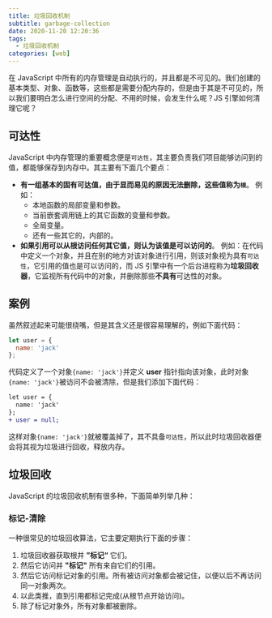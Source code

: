 ```yaml
---
title: 垃圾回收机制
subtitle: garbage-collection
date: 2020-11-20 12:20:36
tags:
  - 垃圾回收机制
categories: [web]
---
```

在 JavaScript 中所有的内存管理是自动执行的，并且都是不可见的。我们创建的基本类型、对象、函数等，这些都是需要分配内存的，但是由于其是不可见的，所以我们要明白怎么进行空间的分配、不用的时候，会发生什么呢？JS 引擎如何清理它呢？

<!-- more -->
## 可达性
JavaScript 中内存管理的重要概念便是`可达性`，其主要负责我们项目能够访问到的值，都能够保存到内存中。其主要有下面几个要点：

- **有一组基本的固有可达值，由于显而易见的原因无法删除，这些值称为`根`**。
	例如：
	- 本地函数的局部变量和参数。
	- 当前嵌套调用链上的其它函数的变量和参数。
	- 全局变量。
	- 还有一些其它的，内部的。
- **如果引用可以从根访问任何其它值，则认为该值是可以访问的**。
	例如：在代码中定义一个对象，并且在别的地方对该对象进行引用，则该对象视为具有`可达性`，它引用的值也是可以访问的，而 JS 引擎中有一个后台进程称为**垃圾回收器**，它监视所有代码中的对象，并删除那些**不具有**可达性的对象。
## 案例
虽然叙述起来可能很绕嘴，但是其含义还是很容易理解的，例如下面代码：
```javascript
let user = {
  name: 'jack'
};
```
代码定义了一个对象`{name: 'jack'}`并定义 **user** 指针指向该对象，此时对象`{name: 'jack'}`被访问不会被清除，但是我们添加下面代码：
```diff
let user = {
  name: 'jack'
};
+ user = null;
```
这样对象`{name: 'jack'}`就被覆盖掉了，其不具备`可达性`，所以此时垃圾回收器便会将其视为垃圾进行回收，释放内存。
## 垃圾回收
JavaScript 的垃圾回收机制有很多种，下面简单列举几种：
### 标记-清除
一种很常见的垃圾回收算法，它主要定期执行下面的步骤：

1. 垃圾回收器获取根并 **”标记“** 它们。
2. 然后它访问并 **"标记"** 所有来自它们的引用。
3. 然后它访问标记对象的引用。所有被访问对象都会被记住，以便以后不再访问同一对象两次。
4. 以此类推，直到引用都标记完成(从根节点开始访问)。
5. 除了标记对象外，所有对象都被删除。